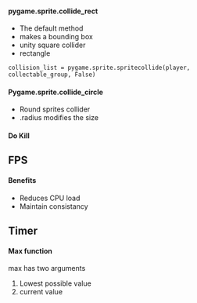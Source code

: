 #### pygame.sprite.collide_rect
- The default method
- makes a bounding box
- unity square collider
- rectangle
```
collision_list = pygame.sprite.spritecollide(player, collectable_group, False)
```

#### Pygame.sprite.collide_circle
- Round sprites collider
- .radius modifies the size

#### Do Kill



## FPS
#### Benefits
- Reduces CPU load
- Maintain consistancy

## Timer 
#### Max function
max has two arguments
1. Lowest possible value
2. current value